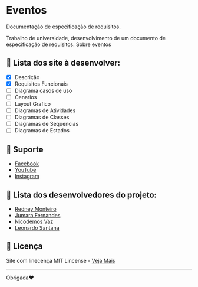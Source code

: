 # Eventos
 Documentação de especificação de requisitos.
 
 Trabalho de universidade, desenvolvimento de um documento de especificação de requisitos. Sobre eventos
 
## :hammer: Lista dos site à desenvolver:
- [x] Descrição
- [x] Requisitos Funcionais
- [ ] Diagrama casos de uso
- [ ] Cenarios
- [ ] Layout Grafico
- [ ] Diagramas de Atividades
- [ ] Diagramas de Classes
- [ ] Diagramas de Sequencias
- [ ] Diagramas de Estados
 
## :pushpin: Suporte
* [Facebook](https://github.com/RedneyMonteiro15)
* [YouTube](https://github.com/RedneyMonteiro15)
* [Instagram](https://github.com/RedneyMonteiro15)

## 👤 Lista dos desenvolvedores do projeto:
* [Redney Monteiro](https://github.com/RedneyMonteiro15)
* [Jumara Fernandes](https://github.com/maura2020)
* [Nicodemos Vaz](https://github.com/RedneyMonteiro15)
* [Leonardo Santana](https://github.com/LeoSantana24)


## 📑 Licença
Site com linecença MIT Lincense - [Veja Mais](https://en.wikipedia.org/wiki/MIT_License)

---

Obrigada♥️
